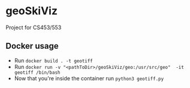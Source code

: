# geoSkiViz
Project for CS453/553

## Docker usage
* Run `docker build . -t geotiff`
* Run `docker run -v "<pathToDir>/geoSkiViz/geo:/usr/src/geo"  -it geotiff /bin/bash`
* Now that you're inside the container run `python3 geotiff.py`
